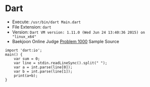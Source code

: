 # Dart

* Execute: `/usr/bin/dart Main.dart`
* File Extension: `dart`
* Version: `Dart VM version: 1.11.0 (Wed Jun 24 13:40:36 2015) on "linux_x64"`
* Baekjoon Online Judge [Problem 1000](https://www.acmicpc.net/problem/1000) Sample Source
````
import 'dart:io';
main() {
    var sum = 0;
    var line = stdin.readLineSync().split(" ");
    var a = int.parse(line[0]);
    var b = int.parse(line[1]);
    print(a+b);
}
````


